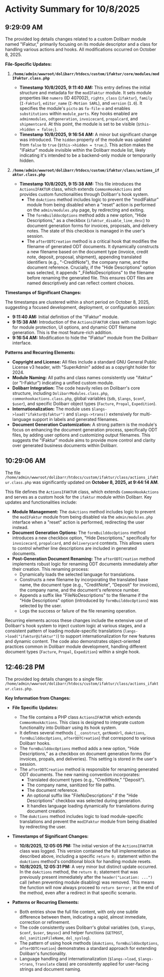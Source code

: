# Activity Summary for 10/8/2025

## 9:29:09 AM
The provided log details changes related to a custom Dolibarr module named "IFaktur," primarily focusing on its module descriptor and a class for handling various actions and hooks. All modifications occurred on October 8, 2025.

**File-Specific Updates:**

1.  **`/home/admin/wwwroot/dolibarr/htdocs/custom/ifaktur/core/modules/modIFaktur.class.php`**
    *   **Timestamp 10/8/2025, 9:11:40 AM:** This entry defines the initial structure and metadata for the `modIFaktur` module. It sets module properties like `numero` (ID 407002), `rights_class` (`ifaktur`), `family` (`I-Faktur`), `editor_name` (`I-Motion SARL`), and `version` (`1.0`). It specifies the module's `picto` as `fa-file-o` and enables `substitutions` within `module_parts`. Key hooks enabled are `adminmodules`, `odtgeneration`, `invoicecard`, `propalcard`, and `shipmentcard`. At this point, the module is set to be visible (`$this->hidden = false;`).
    *   **Timestamp 10/8/2025, 9:16:54 AM:** A minor but significant change was introduced. The `hidden` property of the module was updated from `false` to `true` (`$this->hidden = true;`). This action makes the "IFaktur" module invisible within the Dolibarr module list, likely indicating it's intended to be a backend-only module or temporarily hidden.

2.  **`/home/admin/wwwroot/dolibarr/htdocs/custom/ifaktur/class/actions_ifaktur.class.php`**
    *   **Timestamp 10/8/2025, 9:15:38 AM:** This file introduces the `ActionsIFAKTUR` class, which extends `CommonHookActions` and provides custom functionalities through Dolibarr's hook system.
        *   The `doActions` method includes logic to prevent the "modIFaktur" module from being disabled when a "reset" action is performed on the `admin/modules.php` page, by redirecting and exiting.
        *   The `formBuilddocOptions` method adds a new option, "Hide Descriptions," as a checkbox (`ifaktur_disable_line_desc`) to document generation forms for invoices, proposals, and delivery notes. The state of this checkbox is managed in the user's session.
        *   The `afterODTCreation` method is a critical hook that modifies the filename of generated ODT documents. It dynamically constructs a new filename based on the document type (invoice, credit note, deposit, proposal, shipment), appending translated identifiers (e.g., "-CreditNote"), the company name, and the document reference. Crucially, if the "Hide Descriptions" option was selected, it appends "_FileNoDescriptions" to the filename before renaming the generated file. This ensures ODT files are named descriptively and can reflect content choices.

**Timestamps of Significant Changes:**

The timestamps are clustered within a short period on October 8, 2025, suggesting a focused development, deployment, or configuration session:
*   **9:11:40 AM:** Initial definition of the "IFaktur" module.
*   **9:15:38 AM:** Introduction of the `ActionsIFAKTUR` class with custom logic for module protection, UI options, and dynamic ODT filename generation. This is the most feature-rich addition.
*   **9:16:54 AM:** Modification to hide the "IFaktur" module from the Dolibarr interface.

**Patterns and Recurring Elements:**

*   **Copyright and License:** All files include a standard GNU General Public License v3 header, with "SuperAdmin" added as a copyright holder for 2024.
*   **Module Naming:** All paths and class names consistently use "ifaktur" (or "I-Faktur") indicating a unified custom module.
*   **Dolibarr Integration:** The code heavily relies on Dolibarr's core structure, including `DolibarrModules.class.php`, `commonhookactions.class.php`, global variables (`$db`, `$langs`, `$conf`, `$user`), and specific Dolibarr object types (`Facture`, `Propal`, `Expedition`).
*   **Internationalization:** The module uses `$langs->load("ifaktur@ifaktur")` and `$langs->trans()` extensively for multi-language support in labels and generated filenames.
*   **Document Generation Customization:** A strong pattern is the module's focus on enhancing the document generation process, specifically ODT files, by adding user options and customizing output filenames. This suggests the "IFaktur" module aims to provide more control and clarity over generated business documents within Dolibarr.

## 10:29:06 AM
The file `/home/admin/wwwroot/dolibarr/htdocs/custom/ifaktur/class/actions_ifaktur.class.php` was significantly updated on **October 8, 2025, at 9:44:14 AM**.

This file defines the `ActionsIFAKTUR` class, which extends `CommonHookActions` and serves as a custom hook for the `ifaktur` module within Dolibarr. Key updates and functionalities include:

*   **Module Management:** The `doActions` method includes logic to prevent the `modIFaktur` module from being disabled via the `admin/modules.php` interface when a "reset" action is performed, redirecting the user instead.
*   **Document Generation Options:** The `formBuilddocOptions` method introduces a new checkbox option, "Hide Descriptions," specifically for `invoicecard`, `propalcard`, and `deliverycard` contexts. This allows users to control whether line descriptions are included in generated documents.
*   **Post-Generation Document Renaming:** The `afterODTCreation` method implements robust logic for renaming ODT documents immediately after their creation. This renaming process:
    *   Dynamically loads the selected language for translations.
    *   Constructs a new filename by incorporating the translated base name, the document type (e.g., "CreditNote", "Deposit" for invoices), the company name, and the document's reference number.
    *   Appends a suffix like "FileNoDescriptions" to the filename if the "Hide Descriptions" option (introduced by `formBuilddocOptions`) was selected by the user.
    *   Logs the success or failure of the file renaming operation.

Recurring elements across these changes include the extensive use of Dolibarr's hook system to inject custom logic at various stages, and a consistent pattern of loading module-specific translations (`langs->load("ifaktur@ifaktur")`) to support internationalization for new features and dynamic content. The code also demonstrates object-oriented practices common in Dolibarr module development, handling different document types (`Facture`, `Propal`, `Expedition`) within a single hook.

## 12:46:28 PM
The provided log details changes to a single file: `/home/admin/wwwroot/dolibarr/htdocs/custom/ifaktur/class/actions_ifaktur.class.php`.

**Key Information from Changes:**

*   **File Specific Updates:**
    *   The file contains a PHP class `ActionsIFAKTUR` which extends `CommonHookActions`. This class is designed to integrate custom functionality into Dolibarr using its hook system.
    *   It defines several methods (`__construct`, `getNomUrl`, `doActions`, `formBuilddocOptions`, `afterODTCreation`) that correspond to various Dolibarr hooks.
    *   The `formBuilddocOptions` method adds a new option, "Hide Descriptions," as a checkbox on document generation forms (for invoices, propals, and deliveries). This setting is stored in the user's session.
    *   The `afterODTCreation` method is responsible for renaming generated ODT documents. The new naming convention incorporates:
        *   Translated document types (e.g., "CreditNote," "Deposit").
        *   The company name, sanitized for file paths.
        *   The document reference.
        *   An optional suffix like "FileNoDescriptions" if the "Hide Descriptions" checkbox was selected during generation.
        *   It handles language loading dynamically for translations during document creation.
    *   The `doActions` method includes logic to load module-specific translations and prevent the `modIFaktur` module from being disabled by redirecting the user.

*   **Timestamps of Significant Changes:**
    *   **10/8/2025, 12:05:05 PM:** The initial version of the `ActionsIFAKTUR` class was logged. This version contained the full implementation as described above, including a specific `return 0;` statement within the `doActions` method's conditional block for handling module resets.
    *   **10/8/2025, 12:05:31 PM:** A very minor but distinct update occurred. In the `doActions` method, the `return 0;` statement that was previously present immediately after the `header("Location: ...")` call (when preventing module disabling) was removed. This means the function will now always proceed to `return $error;` at the end of the method, even after a redirect in that specific scenario.

*   **Patterns or Recurring Elements:**
    *   Both entries show the full file content, with only one subtle difference between them, indicating a rapid, almost immediate, correction or refinement.
    *   The code consistently uses Dolibarr's global variables (`$db`, `$langs`, `$conf`, `$user`, `$mysoc`) and helper functions (`GETPOST`, `dol_sanitizeFileName`, `dol_syslog`).
    *   The pattern of using hook methods (`doActions`, `formBuilddocOptions`, `afterODTCreation`) demonstrates a standard approach for extending Dolibarr's functionality.
    *   Language handling and internationalization (`$langs->load`, `$langs->trans`, `Translate` class) are consistently applied for user-facing strings and document naming.